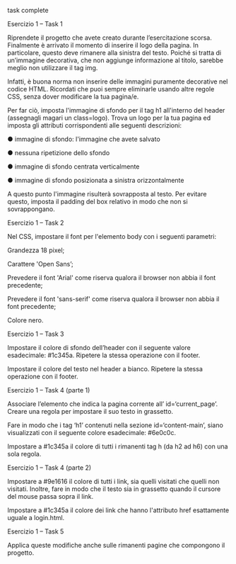 
 task complete 


 Esercizio 1 – Task 1

Riprendete il progetto che avete creato durante l’esercitazione scorsa. Finalmente è arrivato il momento di
inserire il logo della pagina. In particolare, questo deve rimanere alla sinistra del testo. Poiché si tratta di
un’immagine decorativa, che non aggiunge informazione al titolo, sarebbe meglio non utilizzare il tag ​img.

Infatti, è buona norma non inserire delle immagini puramente decorative nel codice HTML. Ricordati che
puoi sempre eliminarle usando altre regole CSS, senza dover modificare la tua pagina/e.

Per far ciò, imposta l'immagine di sfondo per il tag ​h1 all'interno del ​header (assegnagli magari un
class=​logo). Trova un logo per la tua pagina​ ed imposta gli attributi corrispondenti alle seguenti
descrizioni:

● immagine di sfondo: l'immagine che avete salvato

● nessuna ripetizione dello sfondo

● immagine di sfondo centrata verticalmente

● immagine di sfondo posizionata a sinistra orizzontalmente

A questo punto l'immagine risulterà sovrapposta al testo. Per evitare questo, imposta il padding del box
relativo in modo che non si sovrappongano. 

 Esercizio 1 – Task 2

Nel CSS, impostare il font per l'elemento body con i seguenti parametri:

Grandezza 18 pixel;

Carattere 'Open Sans’;

Prevedere il font 'Arial' come riserva qualora il browser non abbia il font
precedente;

Prevedere il font 'sans-serif' come riserva qualora il browser non abbia il
font precedente;

Colore nero. 

 Esercizio 1 – Task 3

Impostare il colore di sfondo dell’header con il seguente valore
esadecimale: #1c345a. Ripetere la stessa operazione con il footer.

Impostare il colore del testo nel header a bianco. Ripetere la stessa
operazione con il footer. 

 Esercizio 1 – Task 4 (parte 1)

Associare l’elemento che indica la pagina corrente all’ id=‘current_page’.
Creare una regola per impostare il suo testo in grassetto.

Fare in modo che i tag ‘h1’ contenuti nella sezione id=‘content-main’,
siano visualizzati con il seguente colore esadecimale: #6e0c0c.

Impostare a #1c345a il colore di tutti i rimanenti tag h (da h2 ad h6) con
una sola regola. 

 Esercizio 1 – Task 4 (parte 2)

Impostare a #9e1616 il colore di tutti i link, sia quelli visitati che quelli
non visitati. Inoltre, fare in modo che il testo sia in grassetto quando il
cursore del mouse passa sopra il link.

Impostare a #1c345a il colore dei link che hanno l'attributo href
esattamente uguale a login.html. 

 Esercizio 1 – Task 5

Applica queste modifiche anche sulle rimanenti pagine che compongono
il progetto. 